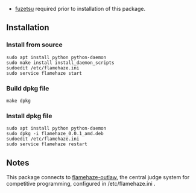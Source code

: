 - [fuzetsu](https://github.com/nhirokinet/fuzetsu/) required prior to installation of this package.

## Installation

### Install from source
```
sudo apt install python python-daemon
sudo make install install_daemon_scripts
sudoedit /etc/flamehaze.ini
sudo service flamehaze start
```

### Build dpkg file
```
make dpkg
```

### Install dpkg file
```
sudo apt install python python-daemon
sudo dpkg -i flamehaze_0.0.1_amd.deb
sudoedit /etc/flamehaze.ini
sudo service flamehaze restart
```

## Notes
This package connects to [flamehaze-outlaw](https://github.com/nhirokinet/flamehaze-outlaw), the central judge system for competitive programming, configured in /etc/flamehaze.ini .
